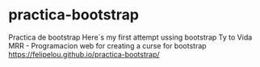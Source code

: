 # practica-bootstrap
Practica de bootstrap
Here´s my first attempt ussing bootstrap 
Ty to Vida MRR - Programacion web for creating a curse for bootstrap
https://felipelou.github.io/practica-bootstrap/
